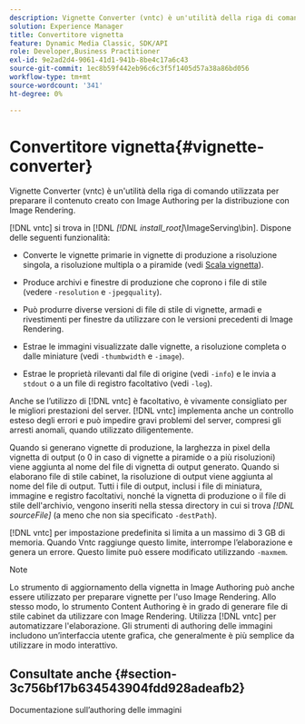 ```yaml
---
description: Vignette Converter (vntc) è un'utilità della riga di comando utilizzata per preparare il contenuto creato con Image Authoring per la distribuzione con Image Rendering.
solution: Experience Manager
title: Convertitore vignetta
feature: Dynamic Media Classic, SDK/API
role: Developer,Business Practitioner
exl-id: 9e2ad2d4-9061-41d1-941b-8be4c17a6c43
source-git-commit: 1ec8b59f442eb96c6c3f5f1405d57a38a86bd056
workflow-type: tm+mt
source-wordcount: '341'
ht-degree: 0%

---
```


# Convertitore vignetta{#vignette-converter}

Vignette Converter (vntc) è un&#39;utilità della riga di comando utilizzata per preparare il contenuto creato con Image Authoring per la distribuzione con Image Rendering.

[!DNL vntc] si trova in [!DNL  *[!DNL install_root]*\ImageServing\bin]. Dispone delle seguenti funzionalità:

* Converte le vignette primarie in vignette di produzione a risoluzione singola, a risoluzione multipla o a piramide (vedi [Scala vignetta](../../../../ir-api/vntc/utilities/c-ir-vignette-converter-vntc/c-ir-vignette-scaling.md#concept-e373a29c2f954df98d704c7723804585)).
* Produce archivi e finestre di produzione che coprono i file di stile (vedere `-resolution` e `-jpegquality`).

* Può produrre diverse versioni di file di stile di vignette, armadi e rivestimenti per finestre da utilizzare con le versioni precedenti di Image Rendering.
* Estrae le immagini visualizzate dalle vignette, a risoluzione completa o dalle miniature (vedi `-thumbwidth` e `-image`).
* Estrae le proprietà rilevanti dal file di origine (vedi `-info`) e le invia a `stdout` o a un file di registro facoltativo (vedi `-log`).

Anche se l’utilizzo di [!DNL vntc] è facoltativo, è vivamente consigliato per le migliori prestazioni del server. [!DNL vntc] implementa anche un controllo esteso degli errori e può impedire gravi problemi del server, compresi gli arresti anomali, quando utilizzato diligentemente.

Quando si generano vignette di produzione, la larghezza in pixel della vignetta di output (o 0 in caso di vignette a piramide o a più risoluzioni) viene aggiunta al nome del file di vignetta di output generato. Quando si elaborano file di stile cabinet, la risoluzione di output viene aggiunta al nome del file di output. Tutti i file di output, inclusi i file di miniatura, immagine e registro facoltativi, nonché la vignetta di produzione o il file di stile dell&#39;archivio, vengono inseriti nella stessa directory in cui si trova *[!DNL sourceFile]* (a meno che non sia specificato `-destPath`).

[!DNL vntc] per impostazione predefinita si limita a un massimo di 3 GB di memoria. Quando Vntc raggiunge questo limite, interrompe l’elaborazione e genera un errore. Questo limite può essere modificato utilizzando `-maxmem`.

>[!NOTE]
>
>Lo strumento di aggiornamento della vignetta in Image Authoring può anche essere utilizzato per preparare vignette per l&#39;uso Image Rendering. Allo stesso modo, lo strumento Content Authoring è in grado di generare file di stile cabinet da utilizzare con Image Rendering. Utilizza [!DNL vntc] per automatizzare l&#39;elaborazione. Gli strumenti di authoring delle immagini includono un’interfaccia utente grafica, che generalmente è più semplice da utilizzare in modo interattivo.

## Consultate anche {#section-3c756bf17b634543904fdd928adeafb2}

Documentazione sull’authoring delle immagini
